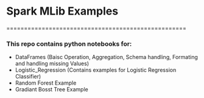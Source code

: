 # Spark MLib Examples
===================================================
### This repo contains python notebooks for:
- DataFrames (Baisc Operation, Aggregation, Schema handling, Formating and handling missing Values)
- Logistic_Regression (Contains examples for Logistic Regression Classifier)
- Random Forest Example
- Gradiant Bosst Tree Example



